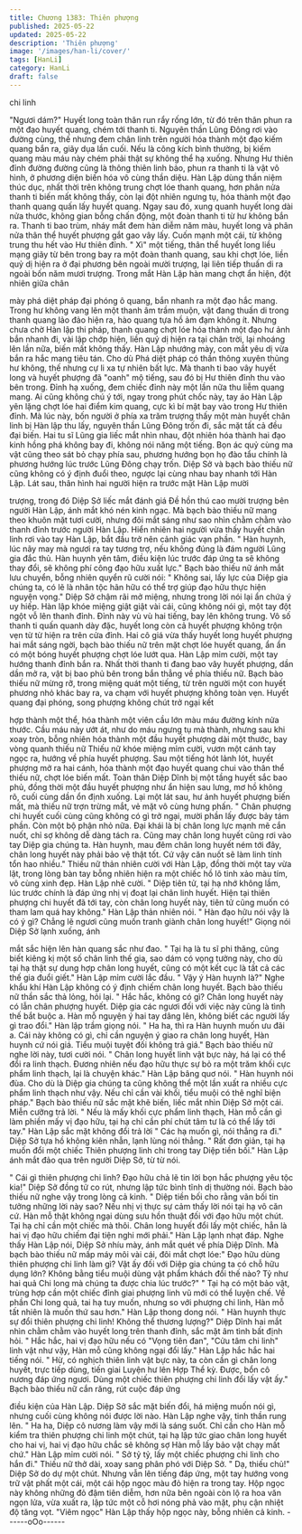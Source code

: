 ```yaml
---
title: Chương 1383: Thiên phượng
published: 2025-05-22
updated: 2025-05-22
description: 'Thiên phượng'
image: '/images/han-li/cover/'
tags: [HanLi]
category: HanLi
draft: false
---
```


chi linh

"Ngươi dám?" Huyết long toàn thân run rẩy rống lớn, từ đó trên
thân phun ra một đạo huyết quang, chém tới thanh ti.
Nguyên thần Lũng Đông rơi vào đường cùng, thế nhưng đem
chân linh trên người hóa thành một đạo kiếm quang bắn ra, giãy
dụa lần cuối.
Nếu là công kích bình thường, bị kiếm quang màu máu này chém
phải thật sự không thể hạ xuống.
Nhưng Hư thiên đỉnh đường đường cũng là thông thiên linh bảo,
phun ra thanh ti là vật vô hình, ở phương diện biến hóa vô cùng
thần diệu.
Hàn Lập dùng thần niệm thúc dục, nhất thời trên không trung chợt
lóe thanh quang, hơn phân nửa thanh ti biến mất không thấy, còn
lại đột nhiên ngưng tụ, hóa thành một đạo thanh quang quấn lấy
huyết quang. Ngay sau đó, xung quanh huyết long dài nửa thước,
không gian bỗng chấn động, một đoàn thanh ti từ hư không bắn
ra.
Thanh ti bao trùm, nháy mắt đem hàn diễm năm màu, huyết long
và phân nửa thân thể huyết phượng gắt gao vây lấy. Cuốn mạnh
một cái, từ không trung thu hết vào Hư thiên đỉnh.
" Xì" một tiếng, thân thể huyết long liều mạng giãy từ bên trong
bay ra một đoàn thanh quang, sau khi chợt lóe, liền quỷ dị hiện ra
ở đại phương bên ngoài mười trượng, lại liên tiếp thuấn di ra
ngoài bốn năm mươi trượng.
Trong mắt Hàn Lập hàn mang chợt ẩn hiện, đột nhiên giữa chân

mày phá diệt pháp đại phóng ô quang, bắn nhanh ra một đạo hắc
mang.
Trong hư không vang lên một thanh âm trầm muộn, vật đang
thuấn di trong thanh quang lảo đảo hiện ra, hào quang tựa hồ ảm
đạm không ít.
Nhưng chưa chờ Hàn lập thi pháp, thanh quang chợt lóe hóa
thành một đạo hư ảnh bắn nhanh đi, vài lập chớp hiện, liền quỷ dị
hiện ra tại chân trời, lại nhoáng lên lần nữa, biến mất không thấy.
Hàn Lập nhướng mày, con mắt yêu dị vừa bắn ra hắc mang tiêu
tán.
Cho dù Phá diệt pháp có thần thông xuyên thủng hư không, thế
nhưng cự li xa tự nhiên bất lực.
Mà thanh ti bao vây huyết long và huyết phượng đã "oanh" mộ
tiếng, sau đó bị Hư thiên đỉnh thu vào bên trong.
Đỉnh hạ xuống, đem chiếc đỉnh này một lần nữa thu liễm quang
mang.
Ai cũng không chú ý tới, ngay trong phút chốc này, tay áo Hàn
Lập yên lặng chợt lóe hai điểm kim quang, cực kì bí mật bay vào
trong Hư thiên đỉnh.
Mà lúc này, bốn người ở phía xa trăm trượng thấy một màn huyết
chân linh bị Hàn lập thu lấy, nguyên thần Lũng Đông trốn đi, sắc
mặt tất cả đều đại biến.
Hai tu sĩ Lũng gia liếc mắt nhìn nhau, đột nhiên hóa thành hai đạo
kinh hồng phá không bay đi, không nói năng một tiếng. Bọn ác
quỷ cùng ma vật cũng theo sát bỏ chạy phía sau, phương hướng
bọn họ đào tẩu chính là phương hướng lúc trước Lũng Đông chạy
trốn.
Diệp Sở và bạch bào thiếu nữ cũng không có ý định đuổi theo,
ngược lại cùng nhau bay nhanh tới Hàn Lập.
Lát sau, thân hình hai người hiện ra trước mặt Hàn Lập mười

trượng, trong đó Diệp Sở liếc mắt đánh giá Đề hồn thú cao mười
trượng bên người Hàn Lập, ánh mắt khó nén kinh ngạc.
Mà bạch bào thiếu nữ mang theo khuôn mặt tươi cười, nhưng đôi
mắt sáng như sao nhìn chằm chằm vào thanh đỉnh trước người
Hàn Lập.
Hiển nhiên hai người vừa thấy huyết chân linh rơi vào tay Hàn
Lập, bắt đầu trở nên cảnh giác vạn phần.
" Hàn huynh, lúc nãy may mà ngươi ra tay tương trợ, nếu không
đúng là đám người Lũng gia đắc thủ. Hàn huynh yên tâm, điều
kiện lúc trước đáp ứng ta sẽ không thay đổi, sẽ không phí công
đạo hữu xuất lực." Bạch bào thiếu nữ ánh mắt lưu chuyển, bỗng
nhiên quyển rũ cười nói: " Không sai, lấy lực của Diệp gia chúng
ta, có lẽ là nhân tộc hãn hữu có thể trợ giúp đạo hữu thực hiện
nguyện vọng." Diệp Sở chậm rãi mở miệng, nhưng trong lời nói
lại ẩn chứa ý uy hiếp.
Hàn lập khóe miệng giật giật vài cái, cũng không nói gì, một tay
đột ngột vỗ lên thanh đỉnh.
Đỉnh này vù vù hai tiếng, bay lên không trung. Vô số thanh ti quấn
quanh dày đặc, huyết long còn cả huyết phượng không trộn vẹn
từ từ hiện ra trên cửa đỉnh.
Hai cô giá vừa thấy huyết long huyết phượng hai mắt sáng ngời,
bạch bào thiếu nữ trên mặt chợt lóe huyết quang, ẩn ẩn có một
bóng huyết phượng chợt lóe lướt qua.
Hàn Lập mỉm cười, một tay hướng thanh đỉnh bắn ra.
Nhất thời thanh ti đang bao vây huyết phượng, dần dần mở ra,
vật bị bao phủ bên trong bắn thẳng về phía thiếu nữ.
Bạch bào thiếu nữ mừng rỡ, trong miệng quát một tiếng, từ trên
người một con huyết phương nhỏ khác bay ra, va chạm với huyết
phượng không toàn vẹn.
Huyết quang đại phóng, song phượng không chút trở ngại kết

hợp thành một thể, hóa thành một viên cầu lớn màu máu đường
kính nửa thước. Cầu máu này ướt át, như do máu ngưng tụ mà
thành, nhưng sau khi xoay tròn, bỗng nhiên hóa thành một đầu
huyết phượng dài một thước, bay vòng quanh thiếu nữ
Thiếu nữ khóe miệng mỉm cười, vươn một cánh tay ngọc ra,
hướng về phía huyết phượng.
Sau một tiếng hót lảnh lót, huyết phượng mở ra hai cánh, hóa
thành một đạo huyết quang chui vào thân thể thiếu nữ, chợt lóe
biến mất.
Toàn thân Diệp Dĩnh bị một tầng huyết sắc bao phủ, đồng thời
một đầu huyết phượng như ẩn hiện sau lưng, mơ hồ không rõ,
cuối cùng dần ổn định xuống.
Lại một lát sau, hư ảnh huyết phượng biến mất, mà thiếu nữ trợn
trừng mắt, vẻ mặt vô cùng hưng phấn.
" Chân phượng chi huyết cuối cùng cũng không có gì trở ngại,
mười phần lấy được bảy tám phần. Còn một bộ phận nhỏ nữa.
Đại khái là bị chân long lực mạnh mẽ cắn nuốt, chỉ sợ không dễ
dàng tách ra. Cũng may chân long huyết cũng rơi vào tay Diệp gia
chúng ta. Hàn huynh, mau đêm chân long huyết ném tới đây,
chân long huyết này phải bảo vệ thật tốt. Cứ vậy căn nuốt sẽ làm
linh tính tổn hao nhiều."
Thiếu nữ thản nhiên cười với Hàn Lập, đồng thời một tay vừa lật,
trong lòng bàn tay bỗng nhiên hiện ra một chiếc hồ lô tinh xảo
màu tím, vô cùng xinh đẹp.
Hàn Lập nhẽ cười.
" Diệp tiên tử, tại hạ nhớ không lầm, lúc trước chính là đáp ứng
nhị vị đoạt lại chân linh huyết. Hiện tại thiên phượng chi huyết đã
tới tay, còn chân long huyết này, tiên tử cũng muốn có tham lam
quá hay không." Hàn Lập thản nhiên nói.
" Hàn đạo hữu nói vậy là có ý gì? Chẳng lẽ ngươi cũng muốn
tranh giành chân long huyết!" Giọng nói Diệp Sở lạnh xuống, ánh

mắt sắc hiện lên hàn quang sắc như đao.
" Tại hạ là tu sĩ phi thăng, cũng biết kiêng kị một số chân linh thế
gia, sao dám có vọng tưởng này, cho dù tại hạ thật sự dung hợp
chân long huyết, cũng có một kết cục là tất cả các thế gia đuổi
giết." Hàn Lập mỉm cười lắc đầu.
" Vậy ý Hàn huynh là?" Nghe khẩu khí Hàn Lập không có ý định
chiếm chân long huyết. Bạch bào thiếu nữ thần sắc thả lỏng, hỏi
lại.
" Hắc hắc, không có gì? Chân long huyết này có lẫn chân phượng
huyết. Diệp gia các ngươi đối với việc này cũng là tình thế bắt
buộc a. Hàn mỗ nguyện ý hai tay dâng lên, không biết các người
lấy gì trao đổi." Hàn lập trầm giọng nói.
" Ha ha, thì ra Hàn huynh muốn ưu đãi a. Cái này không có gì, chỉ
cần nguyện ý giao ra chân long huyết, Hàn huynh cứ nói giá. Tiểu
muội tuyệt đối không trả giá." Bạch bào thiếu nữ nghe lời này,
tươi cười nói.
" Chân long huyết linh vật bực này, há lại có thể đổi ra linh thạch.
Đương nhiên nếu đạo hữu thực sự bỏ ra một trăm khối cực phẩm
linh thạch, lại là chuyện khác." Hàn Lập bâng quơ nói.
" Hàn huynh nói đùa. Cho dù là Diệp gia chúng ta cũng không thể
một lần xuất ra nhiều cực phẩm linh thạch như vậy. Nếu chỉ cần
vài khối, tiểu muội có thê nghĩ biện pháp." Bạch bào thiếu nữ sắc
mặt khẽ biến, liếc mắt nhìn Diệp Sở một cái. Miễn cưỡng trả lời.
" Nếu là mấy khối cực phẩm linh thạch, Hàn mỗ cần gì làm phiền
mấy vị đạo hữu, tại hạ chỉ cần phí chút tâm tư là có thể lấy tới
tay." Hàn Lập sắc mặt không đổi trả lời
" Các hạ muốn gì, nói thẳng ra đi." Diệp Sở tựa hồ không kiên
nhẫn, lạnh lùng nói thẳng.
" Rất đơn giản, tại hạ muốn đổi một chiếc Thiên phượng linh chi
trong tay Diệp tiền bối." Hàn Lập ánh mắt đảo qua trên người
Diệp Sở, từ từ nói.

" Cái gì thiên phượng chi linh? Đạo hữu chả lẽ tin lời bọn hắc
phượng yêu tộc kia!" Diệp Sở đồng tử co rút, nhưng lập tức bình
tĩnh dị thường nói.
Bạch bào thiếu nữ nghe vậy trong lòng cả kinh.
" Diệp tiền bối cho rằng vãn bối tin tưởng những lời này sao? Nếu
nhị vị thực sự cảm thấy lời nói tại hạ vô căn cứ. Hàn mỗ thật
không ngại dùng sưu hồn thuật đối với đạo hữu một chút. Tại hạ
chỉ cần một chiếc mà thôi. Chân long huyết đổi lấy một chiếc, hẳn
là hai vị đạo hữu chiếm đại tiện nghi mới phải." Hàn Lập lạnh nhạt
đáp.
Nghe thấy Hàn Lập nói, Diệp Sở nhíu mày, ánh mắt quét về phía
Diệp Dĩnh.
Mà bạch bào thiếu nữ mấp máy môi vài cái, đôi mắt chợt lóe:"
Đạo hữu dùng thiên phượng chi linh làm gì? Vật ấy đối với Diệp
gia chúng ta có chỗ hữu dụng lớn? Không bằng tiểu muội dùng
vật phẩm khách đổi thế nào? Tỷ như hai quả Chi long mà chúng
ta được chia lúc trước?"
" Tại hạ có một bảo vật, trùng hợp cần một chiếc đỉnh giai phượng
linh vũ mới có thể luyện chế. Về phần Chi long quả, tai hạ tuy
muốn, nhưng so với phượng chi linh, Hàn mỗ tất nhiên là muốn
thứ sau hơn." Hàn Lập thong dong nói.
" Hàn huynh thực sự đổi thiên phượng chi linh! Không thể thương
lượng?" Diệp Dĩnh hai mắt nhìn chằm chằm vào huyết long trên
thanh đỉnh, sắc mặt âm tình bất định hỏi.
" Hắc hắc, hai vị đạo hữu nếu có "Vọng tiên đan", "Cửu tâm chi
linh" linh vật như vậy, Hàn mỗ cũng không ngại đổi lấy." Hàn Lập
hắc hắc hai tiếng nói.
" Hừ, có nghịch thiên linh vật bực này, ta còn cần gì chân long
huyết, trực tiếp dùng, tiến giai Luyện hư lên Hợp Thể kỳ. Được,
bổn cô nương đáp ứng ngươi. Dùng một chiếc thiên phượng chi
linh đổi lấy vật ấy." Bạch bào thiếu nữ cắn răng, rút cuộc đáp ứng

điều kiện của Hàn Lập.
Diệp Sở sắc mặt biến đổi, há miệng muốn nói gì, nhưng cuối
cùng không nói được lời nào. Hàn Lập nghe vậy, tinh thần rung
lên.
" Ha ha, Diệp cô nương làm vậy mới là sáng suốt. Chỉ cần cho
Hàn mỗ kiểm tra thiên phượng chi linh một chút, tại hạ lập tức
giao chân long huyết cho hai vị, hai vị đạo hữu chắc sẽ không sợ
Hàn mỗ lấy bảo vật chạy mất chứ." Hàn Lập mỉm cười nói.
" Sở tỷ tỷ, lấy một chiếc phượng chi linh cho hắn đi." Thiếu nữ thở
dài, xoay sang phân phó với Diệp Sở.
" Dạ, thiếu chủ!" Diệp Sở do dự một chút. Nhưng vẫn lên tiếng
đáp ứng, một tay hướng vong trữ vật phất một cái, một cái hộp
ngọc màu đỏ hiện ra trong tay.
Hộp ngọc này không những đỏ đậm tiên diễm, hơn nữa bên ngoài
còn lộ ra hoa văn ngọn lửa, vừa xuất ra, lập tức một cỗ hơi nóng
phả vào mặt, phụ cận nhiệt độ tăng vọt.
"Viêm ngọc" Hàn Lập thấy hộp ngọc này, bỗng nhiên cả kinh.
------oOo------
